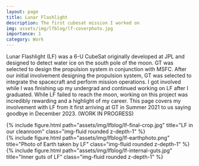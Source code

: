 ```yaml
---
layout: page
title: Lunar Flashlight
description: The first cubesat mission I worked on
img: assets/img/lfblog/lf-coverphoto.jpg
importance: 1
category: Work
---
```




Lunar Flashlight (LF) was a 6-U CubeSat originally developed at JPL and designed to detect water ice on the south pole of the moon. GT was selected to design the propulsion system in conjunction with MSFC. After our initial involvement designing the propulsion system, GT was selected to integrate the spacecraft and perform mission operations. I got involved while I was finishing up my undergrad and continued working on LF after I graduated. While LF failed to reach the moon, working on this project was incredibly rewarding and a highlight of my career. This page covers my involvement with LF from it first arriving at GT in Summer 2021 to us saying goodbye in December 2023. (WORK IN PROGRESS)

<div class="row">
    <div class="col-sm mt-3 mt-md-0">
        {% include figure.html path="assets/img/lfblog/lf-final-crop.jpg" title="LF in our cleanroom" class="img-fluid rounded z-depth-1" %}
    </div>
    <div class="col-sm mt-3 mt-md-0">
        {% include figure.html path="assets/img/lfblog/lf-earthphoto.png" title="Photo of Earth taken by LF" class="img-fluid rounded z-depth-1" %}
    </div>
    <div class="col-sm mt-3 mt-md-0">
        {% include figure.html path="assets/img/lfblog/lf-internal-guts.jpg" title="Inner guts of LF" class="img-fluid rounded z-depth-1" %}
    </div>
</div>

